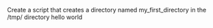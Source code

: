 Create a script that creates a directory named my_first_directory in the /tmp/ directory
hello world

